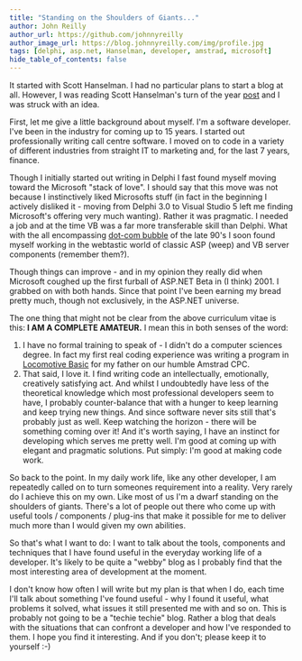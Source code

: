 ```yaml
---
title: "Standing on the Shoulders of Giants..."
author: John Reilly
author_url: https://github.com/johnnyreilly
author_image_url: https://blog.johnnyreilly.com/img/profile.jpg
tags: [delphi, asp.net, Hanselman, developer, amstrad, microsoft]
hide_table_of_contents: false
---
```

It started with Scott Hanselman. I had no particular plans to start a blog at all. However, I was reading Scott Hanselman's turn of the year [post](http://www.hanselman.com/blog/YourBlogIsTheEngineOfCommunity.aspx) and I was struck with an idea.

First, let me give a little background about myself. I'm a software developer. I've been in the industry for coming up to 15 years. I started out professionally writing call centre software. I moved on to code in a variety of different industries from straight IT to marketing and, for the last 7 years, finance.

Though I initially started out writing in Delphi I fast found myself moving toward the Microsoft "stack of love". I should say that this move was not because I instinctively liked Microsofts stuff (in fact in the beginning I actively disliked it - moving from Delphi 3.0 to Visual Studio 5 left me finding Microsoft's offering very much wanting). Rather it was pragmatic. I needed a job and at the time VB was a far more transferable skill than Delphi. What with the all encompassing [dot-com bubble](http://en.wikipedia.org/wiki/Dot-com_bubble) of the late 90's I soon found myself working in the webtastic world of classic ASP (weep) and VB server components (remember them?).

Though things can improve - and in my opinion they really did when Microsoft coughed up the first furball of ASP.NET Beta in (I think) 2001. I grabbed on with both hands. Since that point I've been earning my bread pretty much, though not exclusively, in the ASP.NET universe.

The one thing that might not be clear from the above curriculum vitae is this: **I AM A COMPLETE AMATEUR.** I mean this in both senses of the word:

1. I have no formal training to speak of - I didn't do a computer sciences degree. In fact my first real coding experience was writing a program in [Locomotive Basic](http://en.wikipedia.org/wiki/Locomotive_BASIC) for my father on our humble Amstrad CPC.
2. That said, I love it. I find writing code an intellectually, emotionally, creatively satisfying act. And whilst I undoubtedly have less of the theoretical knowledge which most professional developers seem to have, I probably counter-balance that with a hunger to keep learning and keep trying new things. And since software never sits still that's probably just as well. Keep watching the horizon - there will be something coming over it! And it's worth saying, I have an instinct for developing which serves me pretty well. I'm good at coming up with elegant and pragmatic solutions. Put simply: I'm good at making code work.

So back to the point. In my daily work life, like any other developer, I am repeatedly called on to turn someones requirement into a reality. Very rarely do I achieve this on my own. Like most of us I'm a dwarf standing on the shoulders of giants. There's a lot of people out there who come up with useful tools / components / plug-ins that make it possible for me to deliver much more than I would given my own abilities.

So that's what I want to do: I want to talk about the tools, components and techniques that I have found useful in the everyday working life of a developer. It's likely to be quite a "webby" blog as I probably find that the most interesting area of development at the moment.

I don't know how often I will write but my plan is that when I do, each time I'll talk about something I've found useful - why I found it useful, what problems it solved, what issues it still presented me with and so on. This is probably not going to be a "techie techie" blog. Rather a blog that deals with the situations that can confront a developer and how I've responded to them. I hope you find it interesting. And if you don't; please keep it to yourself :-)

